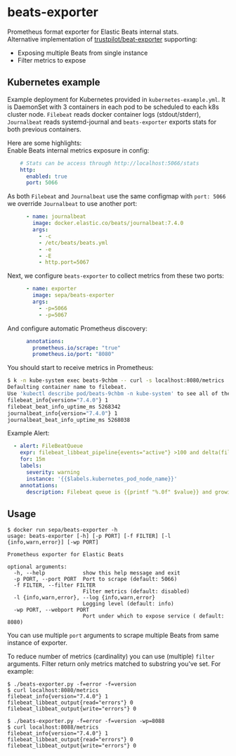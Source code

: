 # beats-exporter

Prometheus format exporter for Elastic Beats internal stats.  
Alternative implementation of [trustpilot/beat-exporter](https://github.com/trustpilot/beat-exporter) supporting:  
 - Exposing multiple Beats from single instance
 - Filter metrics to expose

## Kubernetes example
Example deployment for Kubernetes provided in `kubernetes-example.yml`. It is DaemonSet with 3 containers in each pod to be scheduled to each k8s cluster node. `Filebeat` reads docker container logs (stdout/stderr), `Journalbeat` reads systemd-journal and `beats-exporter` exports stats for both previous containers.

Here are some highlights:  
Enable Beats internal metrics exposure in config:
```yml
    # Stats can be access through http://localhost:5066/stats
    http:
      enabled: true
      port: 5066
```
As both `Filebeat` and `Journalbeat` use the same configmap with `port: 5066` we override `Journalbeat` to use another port:
```yml
      - name: journalbeat
        image: docker.elastic.co/beats/journalbeat:7.4.0
        args:
          - -c
          - /etc/beats/beats.yml
          - -e
          - -E
          - http.port=5067
```
Next, we configure `beats-exporter` to collect metrics from these two ports:
```yml
      - name: exporter
        image: sepa/beats-exporter
        args:
          - -p=5066
          - -p=5067
```
And configure automatic Prometheus discovery:
```yml
      annotations:
        prometheus.io/scrape: "true"
        prometheus.io/port: "8080"
```
You should start to receive metrics in Prometheus:
```bash
$ k -n kube-system exec beats-9chbm -- curl -s localhost:8080/metrics | grep info
Defaulting container name to filebeat.
Use 'kubectl describe pod/beats-9chbm -n kube-system' to see all of the containers in this pod.
filebeat_info{version="7.4.0"} 1
filebeat_beat_info_uptime_ms 5268342
journalbeat_info{version="7.4.0"} 1
journalbeat_beat_info_uptime_ms 5268038
```
Example Alert:
```yml
  - alert: FileBeatQueue
    expr: filebeat_libbeat_pipeline{events="active"} >100 and delta(filebeat_libbeat_pipeline{events="active"}[15m]) >0
    for: 15m
    labels:
      severity: warning
      instance: '{{$labels.kubernetes_pod_node_name}}'
    annotations:
      description: Filebeat queue is {{printf "%.0f" $value}} and growing
```


## Usage
```
$ docker run sepa/beats-exporter -h
usage: beats-exporter [-h] [-p PORT] [-f FILTER] [-l {info,warn,error}] [-wp PORT]

Prometheus exporter for Elastic Beats

optional arguments:
  -h, --help            show this help message and exit
  -p PORT, --port PORT  Port to scrape (default: 5066)
  -f FILTER, --filter FILTER
                        Filter metrics (default: disabled)
  -l {info,warn,error}, --log {info,warn,error}
                        Logging level (default: info)
  -wp PORT, --webport PORT   
                        Port under which to expose service ( default: 8080)                      
```
You can use multiple `port` arguments to scrape multiple Beats from same instance of exporter.

To reduce number of metrics (cardinality) you can use (multiple) `filter` arguments. Filter return only metrics matched to substring you've set. For example:
```
$ ./beats-exporter.py -f=error -f=version
$ curl localhost:8080/metrics
filebeat_info{version="7.4.0"} 1
filebeat_libbeat_output{read="errors"} 0
filebeat_libbeat_output{write="errors"} 0
```

```
$ ./beats-exporter.py -f=error -f=version -wp=8088
$ curl localhost:8088/metrics
filebeat_info{version="7.4.0"} 1
filebeat_libbeat_output{read="errors"} 0
filebeat_libbeat_output{write="errors"} 0
```